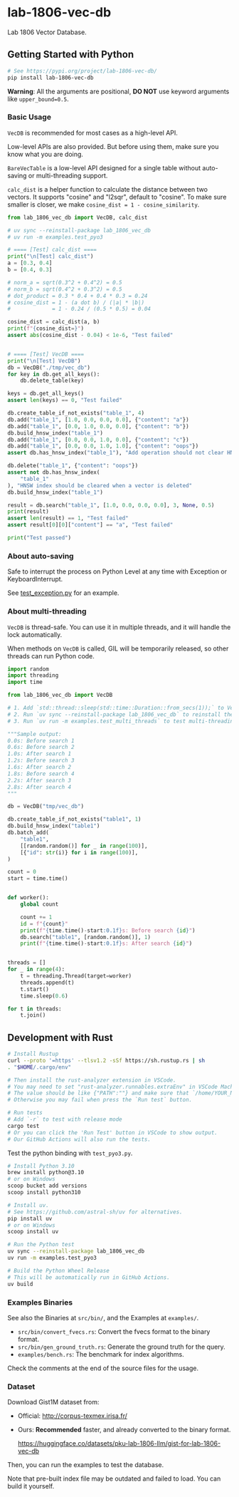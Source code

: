 # lab-1806-vec-db

Lab 1806 Vector Database.

## Getting Started with Python

```bash
# See https://pypi.org/project/lab-1806-vec-db/
pip install lab-1806-vec-db
```

**Warning**: All the arguments are positional, **DO NOT** use keyword arguments like `upper_bound=0.5`.

### Basic Usage

`VecDB` is recommended for most cases as a high-level API.

Low-level APIs are also provided. But before using them, make sure you know what you are doing.

`BareVecTable` is a low-level API designed for a single table without auto-saving or multi-threading support.

`calc_dist` is a helper function to calculate the distance between two vectors. It supports "cosine" and "l2sqr", default to "cosine". To make sure smaller is closer, we make `cosine_dist = 1 - cosine_similarity`.

```py
from lab_1806_vec_db import VecDB, calc_dist

# uv sync --reinstall-package lab_1806_vec_db
# uv run -m examples.test_pyo3

# ==== [Test] calc_dist ====
print("\n[Test] calc_dist")
a = [0.3, 0.4]
b = [0.4, 0.3]

# norm_a = sqrt(0.3^2 + 0.4^2) = 0.5
# norm_b = sqrt(0.4^2 + 0.3^2) = 0.5
# dot_product = 0.3 * 0.4 + 0.4 * 0.3 = 0.24
# cosine_dist = 1 - (a dot b) / (|a| * |b|)
#             = 1 - 0.24 / (0.5 * 0.5) = 0.04

cosine_dist = calc_dist(a, b)
print(f"{cosine_dist=}")
assert abs(cosine_dist - 0.04) < 1e-6, "Test failed"


# ==== [Test] VecDB ====
print("\n[Test] VecDB")
db = VecDB("./tmp/vec_db")
for key in db.get_all_keys():
    db.delete_table(key)

keys = db.get_all_keys()
assert len(keys) == 0, "Test failed"

db.create_table_if_not_exists("table_1", 4)
db.add("table_1", [1.0, 0.0, 0.0, 0.0], {"content": "a"})
db.add("table_1", [0.0, 1.0, 0.0, 0.0], {"content": "b"})
db.build_hnsw_index("table_1")
db.add("table_1", [0.0, 0.0, 1.0, 0.0], {"content": "c"})
db.add("table_1", [0.0, 0.0, 1.0, 1.0], {"content": "oops"})
assert db.has_hnsw_index("table_1"), "Add operation should not clear HNSW index"

db.delete("table_1", {"content": "oops"})
assert not db.has_hnsw_index(
    "table_1"
), "HNSW index should be cleared when a vector is deleted"
db.build_hnsw_index("table_1")

result = db.search("table_1", [1.0, 0.0, 0.0, 0.0], 3, None, 0.5)
print(result)
assert len(result) == 1, "Test failed"
assert result[0][0]["content"] == "a", "Test failed"

print("Test passed")

```

### About auto-saving

Safe to interrupt the process on Python Level at any time with Exception or KeyboardInterrupt.

See [test_exception.py](./examples/test_exception.py) for an example.

### About multi-threading

`VecDB` is thread-safe. You can use it in multiple threads, and it will handle the lock automatically.

When methods on `VecDB` is called, GIL will be temporarily released, so other threads can run Python code.

```py
import random
import threading
import time

from lab_1806_vec_db import VecDB

# 1. Add `std::thread::sleep(std::time::Duration::from_secs(1));` to VecDBManager::search() before `Ok(table.search(query, k, ef, upper_bound))`.
# 2. Run `uv sync --reinstall-package lab_1806_vec_db` to reinstall the package.
# 3. Run `uv run -m examples.test_multi_threads` to test multi-threading search.

"""Sample output:
0.0s: Before search 1
0.6s: Before search 2
1.0s: After search 1
1.2s: Before search 3
1.6s: After search 2
1.8s: Before search 4
2.2s: After search 3
2.8s: After search 4
"""

db = VecDB("tmp/vec_db")

db.create_table_if_not_exists("table1", 1)
db.build_hnsw_index("table1")
db.batch_add(
    "table1",
    [[random.random()] for _ in range(100)],
    [{"id": str(i)} for i in range(100)],
)

count = 0
start = time.time()


def worker():
    global count

    count += 1
    id = f"{count}"
    print(f"{time.time()-start:0.1f}s: Before search {id}")
    db.search("table1", [random.random()], 1)
    print(f"{time.time()-start:0.1f}s: After search {id}")


threads = []
for _ in range(4):
    t = threading.Thread(target=worker)
    threads.append(t)
    t.start()
    time.sleep(0.6)

for t in threads:
    t.join()

```

## Development with Rust

```bash
# Install Rustup
curl --proto '=https' --tlsv1.2 -sSf https://sh.rustup.rs | sh
. "$HOME/.cargo/env"

# Then install the rust-analyzer extension in VSCode.
# You may need to set "rust-analyzer.runnables.extraEnv" in VSCode Machine settings.
# The value should be like {"PATH":""} and make sure that `/home/YOUR_NAME/.cargo/bin` is in it.
# Otherwise you may fail when press the `Run test` button.

# Run tests
# Add `-r` to test with release mode
cargo test
# Or you can click the 'Run Test' button in VSCode to show output.
# Our GitHub Actions will also run the tests.
```

Test the python binding with `test_pyo3.py`.

```bash
# Install Python 3.10
brew install python@3.10
# or on Windows
scoop bucket add versions
scoop install python310

# Install uv.
# See https://github.com/astral-sh/uv for alternatives.
pip install uv
# or on Windows
scoop install uv

# Run the Python test
uv sync --reinstall-package lab_1806_vec_db
uv run -m examples.test_pyo3

# Build the Python Wheel Release
# This will be automatically run in GitHub Actions.
uv build
```

### Examples Binaries

See also the Binaries at `src/bin/`, and the Examples at `examples/`.

- `src/bin/convert_fvecs.rs`: Convert the fvecs format to the binary format.
- `src/bin/gen_ground_truth.rs`: Generate the ground truth for the query.
- `examples/bench.rs`: The benchmark for index algorithms.

Check the comments at the end of the source files for the usage.

### Dataset

Download Gist1M dataset from:

- Official: <http://corpus-texmex.irisa.fr/>
- Ours: **Recommended** faster, and already converted to the binary format.

  <https://huggingface.co/datasets/pku-lab-1806-llm/gist-for-lab-1806-vec-db>

Then, you can run the examples to test the database.

Note that pre-built index file may be outdated and failed to load. You can build it yourself.

